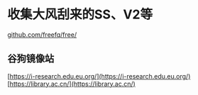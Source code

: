 # 收集大风刮来的SS、V2等
[github.com/freefq/free/](https://github.com/freefq/free/)

## 谷狗镜像站
[https://i-research.edu.eu.org/](https://i-research.edu.eu.org/)  
[https://library.ac.cn/](https://library.ac.cn/)  
